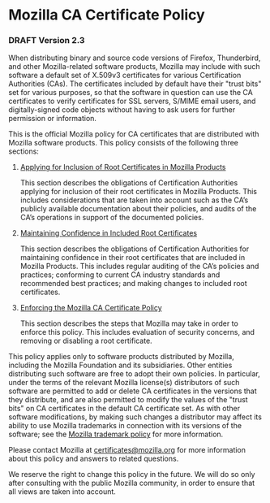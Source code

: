 Mozilla CA Certificate Policy
=============================

### DRAFT Version 2.3

When distributing binary and source code versions of Firefox, Thunderbird, and
other Mozilla-related software products, Mozilla may include with such software
a default set of X.509v3 certificates for various Certification Authorities
(CAs). The certificates included by default have their "trust bits" set for
various purposes, so that the software in question can use the CA certificates
to verify certificates for SSL servers, S/MIME email users, and
digitally-signed code objects without having to ask users for further
permission or information.

This is the official Mozilla policy for CA certificates that are distributed
with Mozilla software products. This policy consists of the following three
sections:

1. [Applying for Inclusion of Root Certificates in Mozilla Products][inclusion]

   This section describes the obligations of Certification Authorities applying
   for inclusion of their root certificates in Mozilla Products. This includes
   considerations that are taken into account such as the CA’s publicly
   available documentation about their policies, and audits of the CA’s
   operations in support of the documented policies.

2. [Maintaining Confidence in Included Root Certificates][maintenance]

   This section describes the obligations of Certification Authorities for
   maintaining confidence in their root certificates that are included in
   Mozilla Products.  This includes regular auditing of the CA’s policies and
   practices; conforming to current CA industry standards and recommended best
   practices; and making changes to included root certificates.

3. [Enforcing the Mozilla CA Certificate Policy][enforcement]

   This section describes the steps that Mozilla may take in order to enforce
   this policy. This includes evaluation of security concerns, and removing or
   disabling a root certificate.


This policy applies only to software products distributed by Mozilla,
including the Mozilla Foundation and its subsidiaries.  Other entities
distributing such software are free to adopt their own policies. In
particular, under the terms of the relevant Mozilla license(s) distributors
of such software are permitted to add or delete CA certificates in the
versions that they distribute, and are also permitted to modify the values of
the "trust bits" on CA certificates in the default CA certificate set. As
with other software modifications, by making such changes a distributor may
affect its ability to use Mozilla trademarks in connection with its versions
of the software; see the [Mozilla trademark policy][trademark] for more
information.

Please contact Mozilla at [certificates@mozilla.org][certificates] for more
information about this policy and answers to related questions.

We reserve the right to change this policy in the future. We will do so only
after consulting with the public Mozilla community, in order to ensure that all
views are taken into account.

[inclusion]: ./InclusionPolicy.html
[maintenance]: ./MaintenancePolicy.html
[enforcement]: ./EnforcementPolicy.html
[trademark]: https://www.mozilla.org/en-US/foundation/trademarks/
[certificates]: mailto:certificates@mozilla.org
